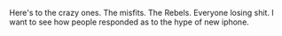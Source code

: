 Here's to the crazy ones. The misfits. The Rebels. Everyone losing shit. I want to see how people responded as to the hype of new 
iphone.
